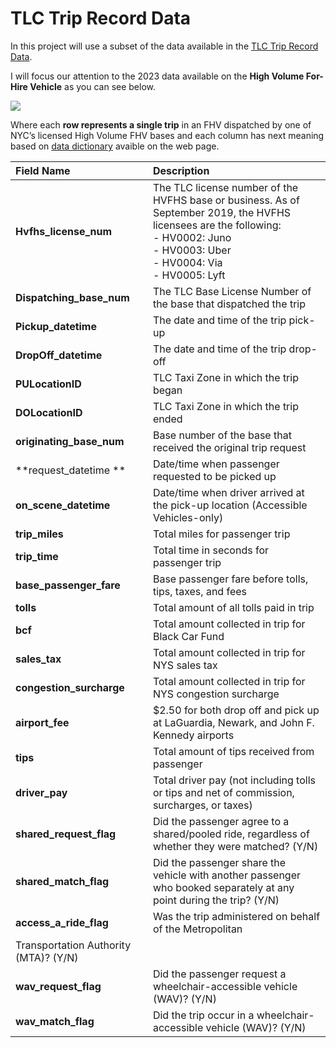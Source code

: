 # TLC Trip Record Data

In this project will use a subset of the data available in the [TLC Trip Record Data](https://www.nyc.gov/site/tlc/about/tlc-trip-record-data.page).

I will focus our attention to the 2023 data available on the **High Volume For-Hire Vehicle** as you can see below.

![](01-source-page.png)

Where each **row represents a single trip** in an FHV  dispatched by one of NYC’s licensed High Volume FHV bases and each column has next meaning based on [data dictionary](https://www.nyc.gov/assets/tlc/downloads/pdf/data_dictionary_trip_records_hvfhs.pdf) avaible on the web page.

|**Field Name**|**Description**|
|:-------------|:--------------|
|**Hvfhs_license_num**|The TLC license number of the HVFHS base or business. As of September 2019, the HVFHS licensees are the following: <br> - HV0002: Juno <br> - HV0003: Uber <br> - HV0004: Via <br> - HV0005: Lyft|
|**Dispatching_base_num**|The TLC Base License Number of the base that dispatched the trip|
|**Pickup_datetime**|The date and time of the trip pick-up|
|**DropOff_datetime**|The date and time of the trip drop-off|
|**PULocationID**|TLC Taxi Zone in which the trip began|
|**DOLocationID**|TLC Taxi Zone in which the trip ended|
|**originating_base_num**|Base number of the base that received the original trip request|
|**request_datetime **|Date/time when passenger requested to be picked up|
|**on_scene_datetime**|Date/time when driver arrived at the pick-up location (Accessible Vehicles-only)|
|**trip_miles**|Total miles for passenger trip|
|**trip_time**|Total time in seconds for passenger trip|
|**base_passenger_fare**|Base passenger fare before tolls, tips, taxes, and fees|
|**tolls**|Total amount of all tolls paid in trip|
|**bcf**|Total amount collected in trip for Black Car Fund|
|**sales_tax**|Total amount collected in trip for NYS sales tax|
|**congestion_surcharge**|Total amount collected in trip for NYS congestion surcharge|
|**airport_fee**|$2.50 for both drop off and pick up at LaGuardia, Newark, and John F. Kennedy airports|
|**tips**|Total amount of tips received from passenger|
|**driver_pay**|Total driver pay (not including tolls or tips and net of commission, surcharges, or taxes)|
|**shared_request_flag**|Did the passenger agree to a shared/pooled ride, regardless of whether they were matched? (Y/N)|
|**shared_match_flag**|Did the passenger share the vehicle with another passenger who booked separately at any point during the trip? (Y/N)|
|**access_a_ride_flag**|Was the trip administered on behalf of the Metropolitan 
Transportation Authority (MTA)? (Y/N)|
|**wav_request_flag**|Did the passenger request a wheelchair-accessible vehicle (WAV)? (Y/N)|
|**wav_match_flag**|Did the trip occur in a wheelchair-accessible vehicle (WAV)? (Y/N)|
